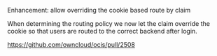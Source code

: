 Enhancement: allow overriding the cookie based route by claim

When determining the routing policy we now let the claim override the cookie so that users are routed to the correct backend after login.

https://github.com/owncloud/ocis/pull/2508